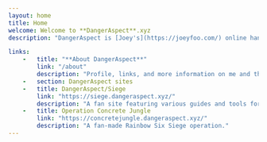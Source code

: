 ```yaml
---
layout: home
title: Home 
welcome: Welcome to **DangerAspect**.xyz
description: "DangerAspect is [Joey's](https://joeyfoo.com/) online handle for hobby and gaming-related stuff."

links:
    -   title: "**About DangerAspect**"
        link: "/about"
        description: "Profile, links, and more information on me and this site."
    -   section: DangerAspect sites
    -   title: DangerAspect/Siege
        link: "https://siege.dangeraspect.xyz/"
        description: "A fan site featuring various guides and tools for Rainbow Six: Siege."
    -   title: Operation Concrete Jungle
        link: "https://concretejungle.dangeraspect.xyz/"
        description: "A fan-made Rainbow Six Siege operation."
---
```

